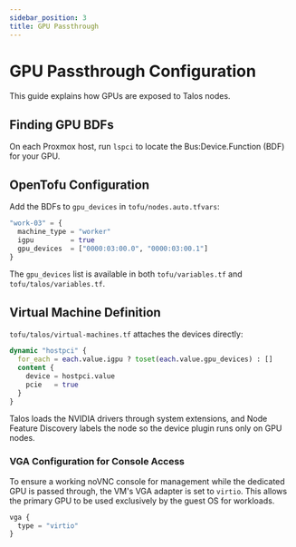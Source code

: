 ```yaml
---
sidebar_position: 3
title: GPU Passthrough
---
```


# GPU Passthrough Configuration

This guide explains how GPUs are exposed to Talos nodes.

## Finding GPU BDFs

On each Proxmox host, run `lspci` to locate the Bus:Device.Function (BDF) for your GPU.

## OpenTofu Configuration

Add the BDFs to `gpu_devices` in `tofu/nodes.auto.tfvars`:

```terraform
"work-03" = {
  machine_type = "worker"
  igpu         = true
  gpu_devices  = ["0000:03:00.0", "0000:03:00.1"]
}
```

The `gpu_devices` list is available in both `tofu/variables.tf` and `tofu/talos/variables.tf`.

## Virtual Machine Definition

`tofu/talos/virtual-machines.tf` attaches the devices directly:

```terraform
dynamic "hostpci" {
  for_each = each.value.igpu ? toset(each.value.gpu_devices) : []
  content {
    device = hostpci.value
    pcie   = true
  }
}
```

Talos loads the NVIDIA drivers through system extensions, and Node Feature Discovery labels the node so the device plugin runs only on GPU nodes.

### VGA Configuration for Console Access

To ensure a working noVNC console for management while the dedicated GPU is passed through, the VM's VGA adapter is set to `virtio`. This allows the primary GPU to be used exclusively by the guest OS for workloads.

```terraform
vga {
  type = "virtio"
}
```
